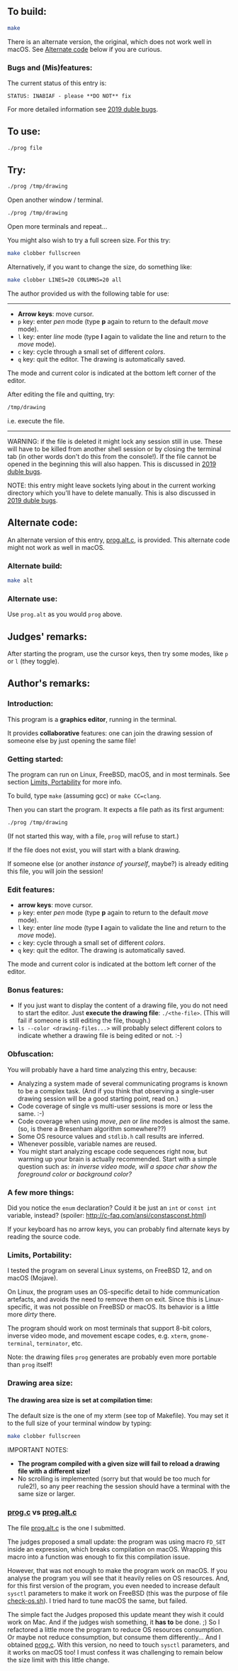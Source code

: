 ## To build:

```sh
make
```

There is an alternate version, the original, which does not work well in macOS.
See [Alternate code](#alternate-code) below if you are curious.


### Bugs and (Mis)features:

The current status of this entry is:

```
STATUS: INABIAF - please **DO NOT** fix
```

For more detailed information see [2019 duble bugs](../../bugs.html#2019_duble).


## To use:

```sh
./prog file
```


## Try:

```sh
./prog /tmp/drawing
```

Open another window / terminal.

```sh
./prog /tmp/drawing
```

Open more terminals and repeat...

You might also wish to try a full screen size. For this try:

```sh
make clobber fullscreen
```

Alternatively, if you want to change the size, do something like:

```sh
make clobber LINES=20 COLUMNS=20 all
```

The author provided us with the following table for use:

---

* **Arrow keys**: move cursor.
* `p` key: enter *pen* mode (type **p** again to return to the default *move*
mode).
* `l` key: enter *line* mode (type **l** again to validate the line and return
to the *move* mode).
* `c` key: cycle through a small set of different *colors*.
* `q` key: quit the editor. The drawing is automatically saved.

The mode and current color is indicated at the bottom left corner of
the editor.

After editing the file and quitting, try:

```sh
/tmp/drawing
```

i.e. execute the file.


---

WARNING: if the file is deleted it might lock any session still in use. These
will have to be killed from another shell session or by closing the terminal tab
(in other words don't do this from the console!). If the file cannot be opened
in the beginning this will also happen. This is discussed in
[2019 duble bugs](../../bugs.html#2019_duble).

NOTE: this entry might leave sockets lying about in the current working
directory which you'll have to delete manually. This is also discussed in
[2019 duble bugs](../../bugs.html#2019_duble).


## Alternate code:

An alternate version of this entry, [prog.alt.c](prog.alt.c), is provided.  This
alternate code might not work as well in macOS.


### Alternate build:

```sh
make alt
```


### Alternate use:

Use `prog.alt` as you would `prog` above.


## Judges' remarks:

After starting the program, use the cursor keys, then try some modes, like `p`
or `l` (they toggle).


## Author's remarks:

### Introduction:

This program is a **graphics editor**, running in the terminal.

It provides **collaborative** features: one can join the drawing session
of someone else by just opening the same file!


### Getting started:

The program can run on Linux, FreeBSD, macOS, and in most terminals.
See section [Limits, Portability](#limits-portability) for more info.

To build, type `make` (assuming gcc) or `make CC=clang`.

Then you can start the program. It expects a file path as its first argument:

```sh
./prog /tmp/drawing
```

(If not started this way, with a file, `prog` will refuse to start.)

If the file does not exist, you will start with a blank drawing.

If someone else (or another *instance of yourself*, maybe?) is already
editing this file, you will join the session!


### Edit features:

* **arrow keys**: move cursor.
* `p` key: enter *pen* mode (type **p** again to return to the default *move* mode).
* `l` key: enter *line* mode (type **l** again to validate the line and return to the *move* mode).
* `c` key: cycle through a small set of different *colors*.
* `q` key: quit the editor. The drawing is automatically saved.

The mode and current color is indicated at the bottom left corner of
the editor.


### Bonus features:

* If you just want to display the content of a drawing file, you do not
  need to start the editor. Just **execute the drawing file**: `./<the-file>`.
  (This will fail if someone is still editing the file, though.)
* `ls --color <drawing-files...>` will probably select different colors
  to indicate whether a drawing file is being edited or not. :-)

### Obfuscation:

You will probably have a hard time analyzing this entry, because:

*   Analyzing a system made of several communicating programs is known to
    be a complex task. (And if you think that observing a single-user drawing
    session will be a good starting point, read on.)
*   Code coverage of single vs multi-user sessions is more or less the same. :-)
*   Code coverage when using *move*, *pen* or *line* modes is almost the same.
    (so, is there a Bresenham algorithm somewhere??)
*   Some OS resource values and `stdlib.h` call results are inferred.
*   Whenever possible, variable names are reused.
*   You might start analyzing escape code sequences right now, but warming up
    your brain is actually recommended. Start with a simple question such as:
    *in inverse video mode, will a space char show the foreground color or
    background color?*

### A few more things:

Did you notice the `enum` declaration? Could it be just an `int` or `const int`
variable, instead? (spoiler: <http://c-faq.com/ansi/constasconst.html>)

If your keyboard has no arrow keys, you can probably find alternate keys by
reading the source code.


### Limits, Portability:

I tested the program on several Linux systems, on FreeBSD 12, and on
macOS (Mojave).

On Linux, the program uses an OS-specific detail to hide communication
artefacts, and avoids the need to remove them on exit.
Since this is Linux-specific, it was not possible on FreeBSD or macOS.
Its behavior is a little more *dirty* there.

The program should work on most terminals that support 8-bit colors,
inverse video mode, and movement escape codes, e.g. `xterm`, `gnome-terminal`,
`terminator`, etc.

Note: the drawing files `prog` generates are probably even more portable than
`prog` itself!


### Drawing area size:


#### The drawing area size is set at compilation time:

The default size is the one of my xterm (see top of Makefile).
You may set it to the full size of your terminal window by typing:

```sh
make clobber fullscreen
```

IMPORTANT NOTES:

*   **The program compiled with a given size will fail to reload a drawing file
    with a different size!**
*   No scrolling is implemented (sorry but that would be too much for rule2!),
    so any peer reaching the session should have a terminal with the same
    size or larger.

### [prog.c](prog.c) vs [prog.alt.c](prog.alt.c)

The file [prog.alt.c](prog.alt.c) is the one I submitted.

The judges proposed a small update: the program was using macro `FD_SET` inside an
expression, which breaks compilation on macOS. Wrapping this macro into a
function was enough to fix this compilation issue.

However, that was not enough to make the program work on macOS. If you analyse
the program you will see that it heavily relies on OS resources. And, for this
first version of the program, you even needed to increase default `sysctl`
parameters to make it work on FreeBSD (this was the purpose of file
[check-os.sh](check-os.sh)). I tried hard to tune macOS the same, but failed.

The simple fact the Judges proposed this update meant they wish it could work on
Mac.  And if the judges wish something, it **has to** be done. ;) So I
refactored a little more the program to reduce OS resources consumption.  Or
maybe not reduce consumption, but consume them differently...  And I obtained
[prog.c](prog.c). With this version, no need to touch `sysctl` parameters, and
it works on macOS too!  I must confess it was challenging to remain below the
size limit with this little change.

<!--

    Copyright © 1984-2024 by Landon Curt Noll. All Rights Reserved.

    You are free to share and adapt this file under the terms of this license:

	Creative Commons Attribution-ShareAlike 4.0 International (CC BY-SA 4.0)

    For more information, see:

	https://creativecommons.org/licenses/by-sa/4.0/

-->
